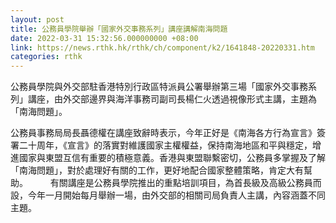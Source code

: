 ```yaml
---
layout: post
title: 公務員學院舉辦「國家外交事務系列」講座講解南海問題
date: 2022-03-31 15:32:56.000000000 +08:00
link: https://news.rthk.hk/rthk/ch/component/k2/1641848-20220331.htm
categories: rthk
---
```


公務員學院與外交部駐香港特別行政區特派員公署舉辦第三場「國家外交事務系列」講座，由外交部邊界與海洋事務司副司長楊仁火透過視像形式主講，主題為「南海問題」。

公務員事務局局長聶德權在講座致辭時表示，今年正好是《南海各方行為宣言》簽署二十周年，《宣言》的落實對維護國家主權權益，保持南海地區和平與穩定，增進國家與東盟互信有重要的積極意義。香港與東盟聯繫密切，公務員多掌握及了解「南海問題」，對於處理好有關的工作，更好地配合國家整體策略，肯定大有幫助。
　　 
有關講座是公務員學院推出的重點培訓項目，為首長級及高級公務員而設，今年一月開始每月舉辦一場，由外交部的相關司局負責人主講，內容涵蓋不同主題。
